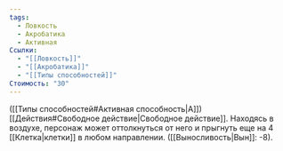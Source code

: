 ```yaml
---
tags:
  - Ловкость
  - Акробатика
  - Активная
Ссылки:
  - "[[Ловкость]]"
  - "[[Акробатика]]"
  - "[[Типы способностей]]"
Стоимость: "30"
---
```

([[Типы способностей#Активная способность|А]]) [[Действия#Свободное действие|Свободное действие]]. Находясь в воздухе, персонаж может оттолкнуться от него и прыгнуть еще на 4 [[Клетка|клетки]] в любом направлении. ([[Выносливость|Вын]]: -8).